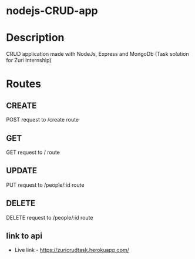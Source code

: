 # nodejs-CRUD-app

# Description
CRUD application made with NodeJs, Express and MongoDb (Task solution for Zuri Internship)

# Routes

## CREATE
POST request to /create route
## GET
GET request to / route
## UPDATE
PUT request to /people/:id route
## DELETE
DELETE request to /people/:id route

## link to api
* Live link - https://zuricrudtask.herokuapp.com/
